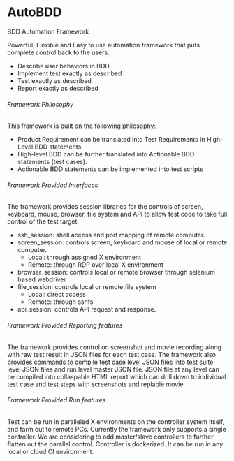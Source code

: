 # AutoBDD
BDD Automation Framework

Powerful, Flexible and Easy to use automation framework that puts complete control back to the users:

  * Describe user behaviors in BDD
  * Implement test exactly as described
  * Test exactly as described
  * Report exactly as described

###### Framework Philosophy
This framework is built on the following philosophy:
  * Product Requirement can be translated into Test Requirements in High-Level BDD statements.
  * High-level BDD can be further translated into Actionable BDD statements (test cases).
  * Actionable BDD statements can be implemented into test scripts

###### Framework Provided Interfaces
The framework provides session libraries for the controls of screen, keyboard, mouse, browser, file system and API to allow test code to take full control of the test target.

  * ssh_session: shell access and port mapping of remote computer.
  * screen_session: controls screen, keyboard and mouse of local or remote computer.
      * Local: through assigned X environment
      * Remote: through RDP over local X environment
  * browser_session: controls local or remote browser through selenium based webdriver
  * file_session: controls local or remote file system
      * Local: direct access
      * Remote: through sshfs
  * api_session: controls API request and response.

###### Framework Provided Reporting features
The framework provides control on screenshot and movie recording along with raw test result in JSON files for each test case.
The framework also provides commands to compile test case level JSON files into test suite level JSON files and run level master JSON file.
JSON file at any level can be compiled into collaspable HTML report which can drill down to individual test case and test steps with screenshots and replable movie.

###### Framework Provided Run features
Test can be run in paralleled X environments on the controller system itself, and farm out to remote PCs.
Currently the framework only supports a single controller. We are considering to add master/slave controllers to further flatten out the parallel control.
Controller is dockerized. It can be run in any local or cloud CI environment.
